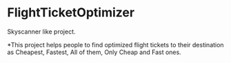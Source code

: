 # FlightTicketOptimizer
Skyscanner like project.

*This project helps people to find optimized flight tickets to their destination as Cheapest, Fastest, All of them, Only Cheap and Fast ones.
